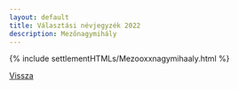 ```yaml
---
layout: default
title: Választási névjegyzék 2022
description: Mezőnagymihály
---
```


{% include settlementHTMLs/Mezooxxnagymihaaly.html %}

[Vissza](./)